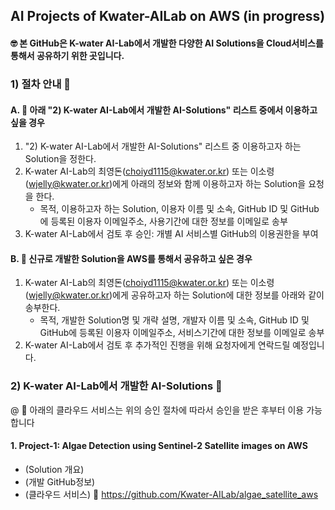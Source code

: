 ## AI Projects of Kwater-AILab on AWS (in progress)

#### :nerd_face: 본 GitHub은 K-water AI-Lab에서 개발한 다양한 AI Solutions을 Cloud서비스를 통해서 공유하기 위한 곳입니다.

### 1) 절차 안내 🔭 
#### A. 👋 아래 "2) K-water AI-Lab에서 개발한 AI-Solutions" 리스트 중에서 이용하고 싶을 경우
 1. "2) K-water AI-Lab에서 개발한 AI-Solutions" 리스트 중 이용하고자 하는 Solution을 정한다.
 2. K-water AI-Lab의 최영돈(choiyd1115@kwater.or.kr) 또는 이소령(wjelly@kwater.or.kr)에게 아래의 정보와 함께 이용하고자 하는 Solution을 요청을 한다.
    - 목적, 이용하고자 하는 Solution, 이용자 이름 및 소속, GitHub ID 및 GitHub에 등록된 이용자 이메일주소, 사용기간에 대한 정보를 이메일로 송부 
 3. K-water AI-Lab에서 검토 후 승인: 개별 AI 서비스별 GitHub의 이용권한을 부여

#### B. 👋 신규로 개발한 Solution을 AWS를 통해서 공유하고 싶은 경우
 1. K-water AI-Lab의 최영돈(choiyd1115@kwater.or.kr) 또는 이소령(wjelly@kwater.or.kr)에게 공유하고자 하는 Solution에 대한 정보를 아래와 같이 송부한다.
    - 목적, 개발한 Solution명 및 개략 설명, 개발자 이름 및 소속, GitHub ID 및 GitHub에 등록된 이용자 이메일주소, 서비스기간에 대한 정보를 이메일로 송부
 2. K-water AI-Lab에서 검토 후 추가적인 진행을 위해 요청자에게 연락드릴 예정입니다.

### 2) K-water AI-Lab에서 개발한 AI-Solutions 🔭     
 @ 👯 아래의 클라우드 서비스는 위의 승인 절차에 따라서 승인을 받은 후부터 이용 가능합니다
#### 1. Project-1: Algae Detection using Sentinel-2 Satellite images on AWS
 - (Solution 개요) 
 - (개발 GitHub정보)
 - (클라우드 서비스) :thinking: https://github.com/Kwater-AILab/algae_satellite_aws
